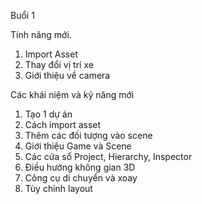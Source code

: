 Buổi 1

Tính năng mới.
1. Import Asset
2. Thay đổi vị trí xe
3. Giới thiệu về camera


Các khái niệm và kỹ năng mới
1. Tạo 1 dự án
2. Cách import asset
3. Thêm các đối tượng vào scene
4. Giới thiệu Game và Scene
5. Các cửa sổ Project, Hierarchy, Inspector
6. Điều hướng không gian 3D
7. Công cụ di chuyển và xoay
8. Tùy chỉnh layout